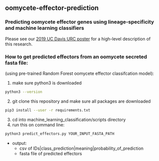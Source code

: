 ## oomycete-effector-prediction

### Predicting oomycete effector genes using lineage-specificity and machine learning classifiers

Please see our [2019 UC Davis URC poster](https://drive.google.com/file/d/1n7ccBZi6c5K6h600u0lF9xnMRiMtKWVa/view?usp=sharing) for a high-level description of this research.


### How to get predicted effectors from an oomycete secreted fasta file:

(using pre-trained Random Forest oomycete effector classifcation model):

1) make sure python3 is downloaded 
  ```bash
  python3 --version
  ```
2) git clone this repository and make sure all packages are downloaded
  ```bash
  pip3 install --user -r requirements.txt
  ```
3) cd into machine_learning_classification/scripts directory
4) run this on command line:

```python
python3 predict_effectors.py YOUR_INPUT_FASTA_PATH
```

- output:
  - csv of IDs|class_prediction|meaning|probability_of_prediction
  - fasta file of predicted effectors

